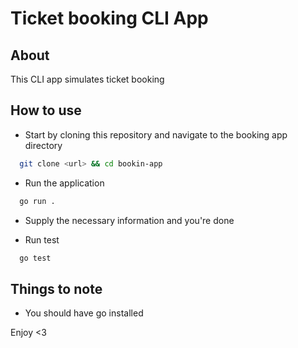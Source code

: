 # Ticket booking CLI  App

## About

This CLI app simulates ticket booking

## How to use
- Start by cloning this repository and navigate to the booking app directory
```bash
  git clone <url> && cd bookin-app
```

- Run the application
```bash
  go run .
```
- Supply the necessary information and you're done

- Run test
```bash
  go test
```

## Things to note
- You should have go installed


Enjoy <3
